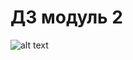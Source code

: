 # ДЗ модуль 2
![alt text](https://https://github.com/TowelieM/datalearncourse/tree/main/de101/module2/png/model_normalize_db.png)
